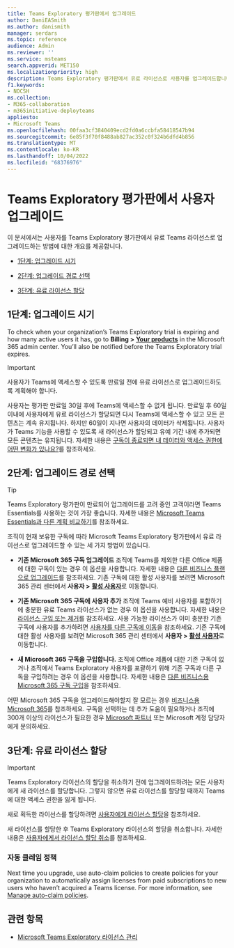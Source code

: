 ```yaml
---
title: Teams Exploratory 평가판에서 업그레이드
author: DaniEASmith
ms.author: danismith
manager: serdars
ms.topic: reference
audience: Admin
ms.reviewer: ''
ms.service: msteams
search.appverid: MET150
ms.localizationpriority: high
description: Teams Exploratory 평가판에서 유료 라이선스로 사용자를 업그레이드합니다.
f1.keywords:
- NOCSH
ms.collection:
- M365-collaboration
- m365initiative-deployteams
appliesto:
- Microsoft Teams
ms.openlocfilehash: 00faa3cf3840409ecd2fd0a6ccbfa58418547b94
ms.sourcegitcommit: 6e85f3f70f8488ab827ac352c0f324b6dfd4b856
ms.translationtype: MT
ms.contentlocale: ko-KR
ms.lasthandoff: 10/04/2022
ms.locfileid: "68376976"
---
```

# <a name="upgrade-users-from-the-teams-exploratory-trial"></a>Teams Exploratory 평가판에서 사용자 업그레이드

이 문서에서는 사용자를 Teams Exploratory 평가판에서 유료 Teams 라이선스로 업그레이드하는 방법에 대한 개요를 제공합니다.

- [1단계: 업그레이드 시기](#step-1-when-to-upgrade)

- [2단계: 업그레이드 경로 선택](#step-2-choose-an-upgrade-path)

- [3단계: 유료 라이선스 할당](#step-3-assign-paid-licenses)

## <a name="step-1-when-to-upgrade"></a>1단계: 업그레이드 시기  

To check when your organization’s Teams Exploratory trial is expiring and how many active users it has, go to **Billing >** <a href="https://go.microsoft.com/fwlink/p/?linkid=842054" target="_blank"><b>Your products</b></a> in the Microsoft 365 admin center. You’ll also be notified before the Teams Exploratory trial expires.

> [!IMPORTANT]
> 사용자가 Teams에 액세스할 수 있도록 만료일 전에 유료 라이선스로 업그레이드하도록 계획해야 합니다.
>
> 사용자는 평가판 만료일 30일 후에 Teams에 액세스할 수 없게 됩니다. 만료일 후 60일 이내에 사용자에게 유료 라이선스가 할당되면 다시 Teams에 액세스할 수 있고 모든 콘텐츠는 계속 유지됩니다. 하지만 60일이 지나면 사용자의 데이터가 삭제됩니다. 사용자가 Teams 기능을 사용할 수 있도록 새 라이선스가 할당되고 유예 기간 내에 추가되면 모든 콘텐츠는 유지됩니다. 자세한 내용은 <a href="/microsoft-365/commerce/subscriptions/what-if-my-subscription-expires?view=o365-worldwide" target="_blank">구독이 종료되면 내 데이터와 액세스 권한에 어떤 변화가 있나요?</a>를 참조하세요.

## <a name="step-2-choose-an-upgrade-path"></a>2단계: 업그레이드 경로 선택

> [!TIP]
> Teams Exploratory 평가판이 만료되어 업그레이드를 고려 중인 고객이라면 Teams Essentials를 사용하는 것이 가장 좋습니다. 자세한 내용은 [Microsoft Teams Essentials과 다른 계획 비교하기](get-started-with-teams-essentials.md#how-does-microsoft-teams-essentials-compare-to-other-microsoft-teams-plans)를 참조하세요.

조직이 현재 보유한 구독에 따라 Microsoft Teams Exploratory 평가판에서 유료 라이선스로 업그레이드할 수 있는 세 가지 방법이 있습니다.

- **기존 Microsoft 365 구독 업그레이드** 조직에 Teams를 제외한 다른 Office 제품에 대한 구독이 있는 경우 이 옵션을 사용합니다. 자세한 내용은 <a href="/microsoft-365/commerce/subscriptions/upgrade-to-different-plan?view=o365-worldwide" target="_blank">다른 비즈니스 플랜으로 업그레이드</a>를 참조하세요. 기존 구독에 대한 활성 사용자를 보려면 Microsoft 365 관리 센터에서 **사용자 >** <a href="https://go.microsoft.com/fwlink/p/?linkid=834822" target="_blank"><b>활성 사용자</b></a>로 이동합니다.

- **기존 Microsoft 365 구독에 사용자 추가** 조직에 Teams 예비 사용자를 포함하기에 충분한 유료 Teams 라이선스가 없는 경우 이 옵션을 사용합니다. 자세한 내용은 <a href="/microsoft-365/commerce/licenses/buy-licenses?view=o365-worldwide" target="_blank">라이선스 구입 또는 제거</a>를 참조하세요. 사용 가능한 라이선스가 이미 충분한 기존 구독에 사용자를 추가하려면 <a href="/microsoft-365/commerce/subscriptions/move-users-different-subscription?view=o365-worldwide" target="_blank">사용자를 다른 구독에 이동</a>을 참조하세요. 기존 구독에 대한 활성 사용자를 보려면 Microsoft 365 관리 센터에서 **사용자 >** <a href="https://go.microsoft.com/fwlink/p/?linkid=834822" target="_blank"><b>활성 사용자</b></a>로 이동합니다.

- **새 Microsoft 365 구독을 구입합니다.** 조직에 Office 제품에 대한 기존 구독이 없거나 조직에서 Teams Exploratory 사용자를 포괄하기 위해 기존 구독과 다른 구독을 구입하려는 경우 이 옵션을 사용합니다.  자세한 내용은 <a href="/microsoft-365/commerce/try-or-buy-microsoft-365?view=o365-worldwide%22%20\#buy-a-different-subscription" target="_blank">다른 비즈니스용 Microsoft 365 구독 구입</a>을 참조하세요.

어떤 Microsoft 365 구독을 업그레이드해야할지 잘 모르는 경우 <a href="https://www.microsoft.com/microsoft-365/business#coreui-heading-hiatrep" target="_blank">비즈니스용 Microsoft 365</a>를 참조하세요. 구독을 선택하는 데 추가 도움이 필요하거나 조직에 300개 이상의 라이선스가 필요한 경우 <a href="https://www.microsoft.com/solution-providers/home" target="_blank">Microsoft 파트너</a> 또는 Microsoft 계정 담당자에게 문의하세요.

## <a name="step-3-assign-paid-licenses"></a>3단계: 유료 라이선스 할당

> [!IMPORTANT]
> Teams Exploratory 라이선스의 할당을 취소하기 전에 업그레이드하려는 모든 사용자에게 새 라이선스를 할당합니다. 그렇지 않으면 유료 라이선스를 할당할 때까지 Teams에 대한 액세스 권한을 잃게 됩니다.  

새로 획득한 라이선스를 할당하려면 <a href="/microsoft-365/admin/manage/assign-licenses-to-users?view=o365-worldwide&viewFallbackFrom=o365-worldwide%22%20%5C" target="_blank">사용자에게 라이선스 할당</a>을 참조하세요.  

새 라이선스를 할당한 후 Teams Exploratory 라이선스의 할당을 취소합니다. 자세한 내용은 <a href="/microsoft-365/admin/manage/remove-licenses-from-users?view=o365-worldwide" target="_blank">사용자에게서 라이선스 할당 취소</a>를 참조하세요.

### <a name="auto-claim-policies"></a>자동 클레임 정책

Next time you upgrade, use auto-claim policies to create policies for your organization to automatically assign licenses from paid subscriptions to new users who haven’t acquired a Teams license. For more information, see <a href="/microsoft-365/commerce/licenses/manage-auto-claim-policies?view=o365-worldwide" target="_blank">Manage auto-claim policies</a>.

## <a name="related-topics"></a>관련 항목

- [Microsoft Teams Exploratory 라이선스 관리](teams-exploratory.md)
